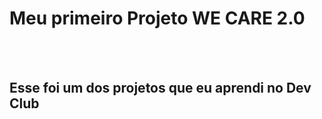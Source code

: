 <h1>Meu primeiro Projeto WE CARE 2.0</h1>
<br>
<br>
<h2>Esse foi um dos projetos que eu aprendi no Dev Club</h2>
